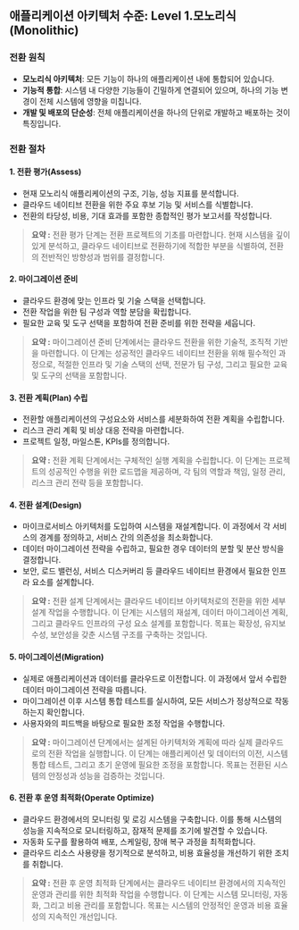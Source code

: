 ## 애플리케이션 아키텍처 수준: Level 1.모노리식(Monolithic)

### 전환 원칙
- **모노리식 아키텍처**: 모든 기능이 하나의 애플리케이션 내에 통합되어 있습니다.
- **기능적 통합**: 시스템 내 다양한 기능들이 긴밀하게 연결되어 있으며, 하나의 기능 변경이 전체 시스템에 영향을 미칩니다.
- **개발 및 배포의 단순성**: 전체 애플리케이션을 하나의 단위로 개발하고 배포하는 것이 특징입니다.

### 전환 절차
#### 1. **전환 평가(Assess)**
- 현재 모노리식 애플리케이션의 구조, 기능, 성능 지표를 분석합니다.
- 클라우드 네이티브 전환을 위한 주요 후보 기능 및 서비스를 식별합니다.
- 전환의 타당성, 비용, 기대 효과를 포함한 종합적인 평가 보고서를 작성합니다.

> **요약 :** 전환 평가 단계는 전환 프로젝트의 기초를 마련합니다. 현재 시스템을 깊이 있게 분석하고, 클라우드 네이티브로 전환하기에 적합한 부분을 식별하여, 전환의 전반적인 방향성과 범위를 결정합니다.

#### 2. **마이그레이션 준비**
- 클라우드 환경에 맞는 인프라 및 기술 스택을 선택합니다.
- 전환 작업을 위한 팀 구성과 역할 분담을 확립합니다.
- 필요한 교육 및 도구 선택을 포함하여 전환 준비를 위한 전략을 세웁니다.

> **요약 :** 마이그레이션 준비 단계에서는 클라우드 전환을 위한 기술적, 조직적 기반을 마련합니다. 이 단계는 성공적인 클라우드 네이티브 전환을 위해 필수적인 과정으로, 적절한 인프라 및 기술 스택의 선택, 전문가 팀 구성, 그리고 필요한 교육 및 도구의 선택을 포함합니다.

#### 3. **전환 계획(Plan) 수립**
- 전환할 애플리케이션의 구성요소와 서비스를 세분화하여 전환 계획을 수립합니다.
- 리스크 관리 계획 및 비상 대응 전략을 마련합니다.
- 프로젝트 일정, 마일스톤, KPIs를 정의합니다.

> **요약 :** 전환 계획 단계에서는 구체적인 실행 계획을 수립합니다. 이 단계는 프로젝트의 성공적인 수행을 위한 로드맵을 제공하며, 각 팀의 역할과 책임, 일정 관리, 리스크 관리 전략 등을 포함합니다.

#### 4. **전환 설계(Design)**
- 마이크로서비스 아키텍처를 도입하여 시스템을 재설계합니다. 이 과정에서 각 서비스의 경계를 정의하고, 서비스 간의 의존성을 최소화합니다.
- 데이터 마이그레이션 전략을 수립하고, 필요한 경우 데이터의 분할 및 분산 방식을 결정합니다.
- 보안, 로드 밸런싱, 서비스 디스커버리 등 클라우드 네이티브 환경에서 필요한 인프라 요소를 설계합니다.

> **요약 :** 전환 설계 단계에서는 클라우드 네이티브 아키텍처로의 전환을 위한 세부 설계 작업을 수행합니다. 이 단계는 시스템의 재설계, 데이터 마이그레이션 계획, 그리고 클라우드 인프라의 구성 요소 설계를 포함합니다. 목표는 확장성, 유지보수성, 보안성을 갖춘 시스템 구조를 구축하는 것입니다.

#### 5. **마이그레이션(Migration)**
- 실제로 애플리케이션과 데이터를 클라우드로 이전합니다. 이 과정에서 앞서 수립한 데이터 마이그레이션 전략을 따릅니다.
- 마이그레이션 이후 시스템 통합 테스트를 실시하여, 모든 서비스가 정상적으로 작동하는지 확인합니다.
- 사용자와의 피드백을 바탕으로 필요한 조정 작업을 수행합니다.

> **요약 :** 마이그레이션 단계에서는 설계된 아키텍처와 계획에 따라 실제 클라우드로의 전환 작업을 실행합니다. 이 단계는 애플리케이션 및 데이터의 이전, 시스템 통합 테스트, 그리고 초기 운영에 필요한 조정을 포함합니다. 목표는 전환된 시스템의 안정성과 성능을 검증하는 것입니다.

#### 6. **전환 후 운영 최적화(Operate Optimize)**
- 클라우드 환경에서의 모니터링 및 로깅 시스템을 구축합니다. 이를 통해 시스템의 성능을 지속적으로 모니터링하고, 잠재적 문제를 조기에 발견할 수 있습니다.
- 자동화 도구를 활용하여 배포, 스케일링, 장애 복구 과정을 최적화합니다.
- 클라우드 리소스 사용량을 정기적으로 분석하고, 비용 효율성을 개선하기 위한 조치를 취합니다.

> **요약 :** 전환 후 운영 최적화 단계에서는 클라우드 네이티브 환경에서의 지속적인 운영과 관리를 위한 최적화 작업을 수행합니다. 이 단계는 시스템 모니터링, 자동화, 그리고 비용 관리를 포함합니다. 목표는 시스템의 안정적인 운영과 비용 효율성의 지속적인 개선입니다.

